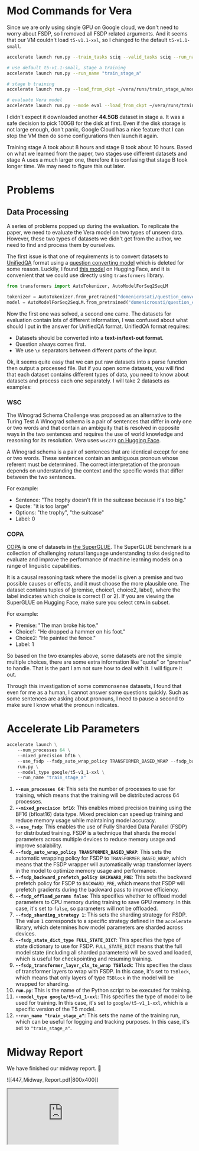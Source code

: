 # Mod Commands for Vera
Since we are only using single GPU on Google cloud, we don't need to worry about FSDP, so I removed all FSDP related arguments. And it seems that our VM couldn't load `t5-v1.1-xxl`, so I changed to the default `t5-v1.1-small`.

```bash
accelerate launch run.py --train_tasks sciq --valid_tasks sciq --run_name "train"

# use default t5-v1.1-small, stage a training
accelerate launch run.py --run_name "train_stage_a"

# stage b training
accelerate launch run.py --load_from_ckpt ~/vera/runs/train_stage_a/model/ckp_48000.pth --run_name "train_stage_b"

# evaluate Vera model
accelerate launch run.py --mode eval --load_from_ckpt ~/vera/runs/train_stage_b/model/ckp_14000.pth --run_name "eval_stage_b"
```

I didn't expect it downloaded another **44.5GB** dataset in stage a. It was a safe decision to pick 100GB for the disk at first. Even if the disk storage is not large enough, don't panic, Google Cloud has a nice feature that I can stop the VM then do some configurations then launch it again.

Training stage A took about 8 hours and stage B took about 10 hours. Based on what we learned from the paper, two stages use different datasets and stage A uses a much larger one, therefore it is confusing that stage B took longer time. We may need to figure this out later.

# Problems
## Data Processing 
A series of problems popped up during the evaluation. To replicate the paper, we need to evaluate the Vera model on two types of unseen data. However, these two types of datasets we didn't get from the author, we need to find and process them by ourselves. 

The first issue is that one of requirements is to convert datasets to [UnifiedQA](https://github.com/allenai/unifiedqa) format using a [question converting model](https://github.com/allenai/unifiedqa) which is deleted for some reason. Luckily, I found [this model](https://huggingface.co/domenicrosati/question_converter-3b) on Hugging Face, and it is convenient that we could use directly using `transformers` library.

```Python
from transformers import AutoTokenizer, AutoModelForSeq2SeqLM

tokenizer = AutoTokenizer.from_pretrained("domenicrosati/question_converter-3b")
model = AutoModelForSeq2SeqLM.from_pretrained("domenicrosati/question_converter-3b")
```

Now the first one was solved, a second one came. The datasets for evaluation contain lots of different information, I was confused about what should I put in the answer for UnifiedQA format.
UnifiedQA format requires:
- Datasets should be converted into a **text-in/text-out format**.
- Question always comes first.
- We use `\n` separators between different parts of the input.

Ok, it seems quite easy that we can put raw datasets into a parse function then output a processed file. But if you open some datasets, you will find that each dataset contains different types of data, you need to know about datasets and process each one separately. I will take 2 datasets as examples:

### WSC
The Winograd Schema Challenge was proposed as an alternative to the Turing Test
A Winograd schema is a pair of sentences that differ in only one or two words and that contain an ambiguity that is resolved in opposite ways in the two sentences and requires the use of world knowledge and reasoning for its resolution. Vera uses `wsc273` [on Hugging Face](https://huggingface.co/datasets/winograd_wsc/viewer/wsc273).

A Winograd schema is a pair of sentences that are identical except for one or two words. These sentences contain an ambiguous pronoun whose referent must be determined. The correct interpretation of the pronoun depends on understanding the context and the specific words that differ between the two sentences.

For example:
- Sentence: "The trophy doesn't fit in the suitcase because it's too big."
- Quote: "it is too large"
- Options: "the trophy", "the suitcase"
- Label: 0
### COPA
[COPA](https://huggingface.co/datasets/super_glue/viewer/copa) is one of datasets in [the SuperGLUE](https://huggingface.co/datasets/super_glue). The SuperGLUE benchmark is a collection of challenging natural language understanding tasks designed to evaluate and improve the performance of machine learning models on a range of linguistic capabilities.

It is a causal reasoning task where the model is given a premise and two possible causes or effects, and it must choose the more plausible one. The dataset contains tuples of (premise, choice1, choice2, label), where the label indicates which choice is correct (1 or 2). If you are viewing the SuperGLUE on Hugging Face, make sure you select `COPA` in subset.

For example:
- Premise: "The man broke his toe."
- Choice1: "He dropped a hammer on his foot."
- Choice2: "He painted the fence."
- Label: 1

So based on the two examples above, some datasets are not the simple multiple choices, there are some extra information like "quote" or "premise" to handle. That is the part I am not sure how to deal with it. I will figure it out.

Through this investigation of some commonsense datasets, I found that even for me as a human, I cannot answer some questions quickly. Such as some sentences are asking about pronouns, I need to pause a second to make sure I know what the pronoun indicates. 

# Accelerate Lib Parameters

```Python
accelerate launch \
    --num_processes 64 \
    --mixed_precision bf16 \
    --use_fsdp --fsdp_auto_wrap_policy TRANSFORMER_BASED_WRAP --fsdp_backward_prefetch_policy BACKWARD_PRE --fsdp_offload_params false --fsdp_sharding_strategy 1 --fsdp_state_dict_type FULL_STATE_DICT --fsdp_transformer_layer_cls_to_wrap T5Block \
    run.py \
    --model_type google/t5-v1_1-xxl \
    --run_name "train_stage_a"
```

1. **`--num_processes 64`**: This sets the number of processes to use for training, which means that the training will be distributed across 64 processes.
2. **`--mixed_precision bf16`**: This enables mixed precision training using the BF16 (bfloat16) data type. Mixed precision can speed up training and reduce memory usage while maintaining model accuracy.
3. **`--use_fsdp`**: This enables the use of Fully Sharded Data Parallel (FSDP) for distributed training. FSDP is a technique that shards the model parameters across multiple devices to reduce memory usage and improve scalability.
4. **`--fsdp_auto_wrap_policy TRANSFORMER_BASED_WRAP`**: This sets the automatic wrapping policy for FSDP to `TRANSFORMER_BASED_WRAP`, which means that the FSDP wrapper will automatically wrap transformer layers in the model to optimize memory usage and performance.
5. **`--fsdp_backward_prefetch_policy BACKWARD_PRE`**: This sets the backward prefetch policy for FSDP to `BACKWARD_PRE`, which means that FSDP will prefetch gradients during the backward pass to improve efficiency.
6. **`--fsdp_offload_params false`**: This specifies whether to offload model parameters to CPU memory during training to save GPU memory. In this case, it's set to `false`, so parameters will not be offloaded.
7. **`--fsdp_sharding_strategy 1`**: This sets the sharding strategy for FSDP. The value `1` corresponds to a specific strategy defined in the `accelerate` library, which determines how model parameters are sharded across devices.
8. **`--fsdp_state_dict_type FULL_STATE_DICT`**: This specifies the type of state dictionary to use for FSDP. `FULL_STATE_DICT` means that the full model state (including all sharded parameters) will be saved and loaded, which is useful for checkpointing and resuming training.
9. **`--fsdp_transformer_layer_cls_to_wrap T5Block`**: This specifies the class of transformer layers to wrap with FSDP. In this case, it's set to `T5Block`, which means that only layers of type `T5Block` in the model will be wrapped for sharding.
10. **`run.py`**: This is the name of the Python script to be executed for training.
11. **`--model_type google/t5-v1_1-xxl`**: This specifies the type of model to be used for training. In this case, it's set to `google/t5-v1_1-xxl`, which is a specific version of the T5 model.
12. **`--run_name "train_stage_a"`**: This sets the name of the training run, which can be useful for logging and tracking purposes. In this case, it's set to `"train_stage_a"`.

# Midway Report
We have finished our midway report. 🎉

![[447_Midway_Report.pdf|800x400]]

<iframe src="https://wandb.ai/nlp-vera/vera/reports/Vera-Extension-Midway--Vmlldzo2ODUxOTAx?accessToken=blb6exf7cj5md8ld0l7m9ul8aeff2eeoxcmnh1c790rys3ka2twfmtmw5x9b91ql"></iframe>
